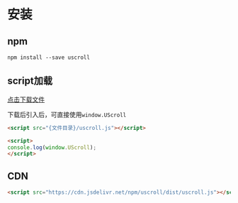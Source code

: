 # 安装

## npm 

``` shell
npm install --save uscroll
```

## script加载

[点击下载文件](https://cdn.jsdelivr.net/npm/uscroll/dist/uscroll.js)

下载后引入后，可直接使用`window.UScroll`

``` html
<script src="{文件目录}/uscroll.js"></script>

<script>
console.log(window.UScroll);
</script>
```

## CDN

``` html
<script src="https://cdn.jsdelivr.net/npm/uscroll/dist/uscroll.js"></script>
```